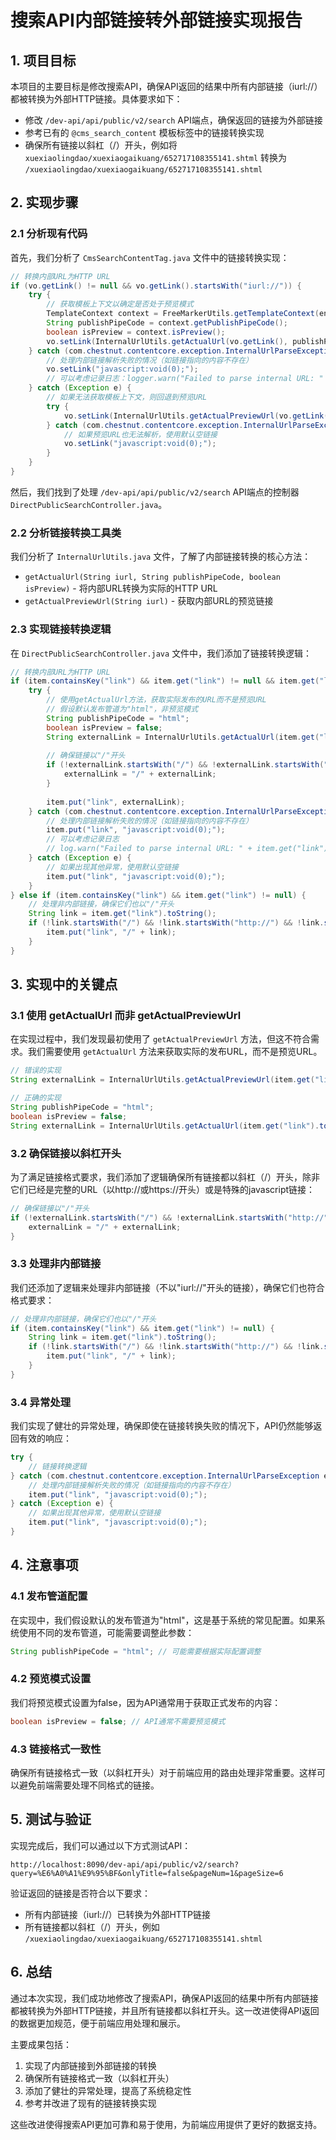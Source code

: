 # 搜索API内部链接转外部链接实现报告

## 1. 项目目标

本项目的主要目标是修改搜索API，确保API返回的结果中所有内部链接（iurl://）都被转换为外部HTTP链接。具体要求如下：

- 修改 `/dev-api/api/public/v2/search` API端点，确保返回的链接为外部链接
- 参考已有的 `@cms_search_content` 模板标签中的链接转换实现
- 确保所有链接以斜杠（/）开头，例如将 `xuexiaolingdao/xuexiaogaikuang/652717108355141.shtml` 转换为 `/xuexiaolingdao/xuexiaogaikuang/652717108355141.shtml`

## 2. 实现步骤

### 2.1 分析现有代码

首先，我们分析了 `CmsSearchContentTag.java` 文件中的链接转换实现：

```java
// 转换内部URL为HTTP URL
if (vo.getLink() != null && vo.getLink().startsWith("iurl://")) {
    try {
        // 获取模板上下文以确定是否处于预览模式
        TemplateContext context = FreeMarkerUtils.getTemplateContext(env);
        String publishPipeCode = context.getPublishPipeCode();
        boolean isPreview = context.isPreview();
        vo.setLink(InternalUrlUtils.getActualUrl(vo.getLink(), publishPipeCode, isPreview));
    } catch (com.chestnut.contentcore.exception.InternalUrlParseException e) {
        // 处理内部链接解析失败的情况（如链接指向的内容不存在）
        vo.setLink("javascript:void(0);");
        // 可以考虑记录日志：logger.warn("Failed to parse internal URL: " + vo.getLink(), e);
    } catch (Exception e) {
        // 如果无法获取模板上下文，则回退到预览URL
        try {
            vo.setLink(InternalUrlUtils.getActualPreviewUrl(vo.getLink()));
        } catch (com.chestnut.contentcore.exception.InternalUrlParseException ex) {
            // 如果预览URL也无法解析，使用默认空链接
            vo.setLink("javascript:void(0);");
        }
    }
}
```

然后，我们找到了处理 `/dev-api/api/public/v2/search` API端点的控制器 `DirectPublicSearchController.java`。

### 2.2 分析链接转换工具类

我们分析了 `InternalUrlUtils.java` 文件，了解了内部链接转换的核心方法：

- `getActualUrl(String iurl, String publishPipeCode, boolean isPreview)` - 将内部URL转换为实际的HTTP URL
- `getActualPreviewUrl(String iurl)` - 获取内部URL的预览链接

### 2.3 实现链接转换逻辑

在 `DirectPublicSearchController.java` 文件中，我们添加了链接转换逻辑：

```java
// 转换内部URL为HTTP URL
if (item.containsKey("link") && item.get("link") != null && item.get("link").toString().startsWith("iurl://")) {
    try {
        // 使用getActualUrl方法，获取实际发布的URL而不是预览URL
        // 假设默认发布管道为"html"，非预览模式
        String publishPipeCode = "html";
        boolean isPreview = false;
        String externalLink = InternalUrlUtils.getActualUrl(item.get("link").toString(), publishPipeCode, isPreview);
        
        // 确保链接以"/"开头
        if (!externalLink.startsWith("/") && !externalLink.startsWith("http://") && !externalLink.startsWith("https://") && !externalLink.equals("javascript:void(0);")) {
            externalLink = "/" + externalLink;
        }
        
        item.put("link", externalLink);
    } catch (com.chestnut.contentcore.exception.InternalUrlParseException e) {
        // 处理内部链接解析失败的情况（如链接指向的内容不存在）
        item.put("link", "javascript:void(0);");
        // 可以考虑记录日志
        // log.warn("Failed to parse internal URL: " + item.get("link"), e);
    } catch (Exception e) {
        // 如果出现其他异常，使用默认空链接
        item.put("link", "javascript:void(0);");
    }
} else if (item.containsKey("link") && item.get("link") != null) {
    // 处理非内部链接，确保它们也以"/"开头
    String link = item.get("link").toString();
    if (!link.startsWith("/") && !link.startsWith("http://") && !link.startsWith("https://") && !link.equals("javascript:void(0);")) {
        item.put("link", "/" + link);
    }
}
```

## 3. 实现中的关键点

### 3.1 使用 getActualUrl 而非 getActualPreviewUrl

在实现过程中，我们发现最初使用了 `getActualPreviewUrl` 方法，但这不符合需求。我们需要使用 `getActualUrl` 方法来获取实际的发布URL，而不是预览URL。

```java
// 错误的实现
String externalLink = InternalUrlUtils.getActualPreviewUrl(item.get("link").toString());

// 正确的实现
String publishPipeCode = "html";
boolean isPreview = false;
String externalLink = InternalUrlUtils.getActualUrl(item.get("link").toString(), publishPipeCode, isPreview);
```

### 3.2 确保链接以斜杠开头

为了满足链接格式要求，我们添加了逻辑确保所有链接都以斜杠（/）开头，除非它们已经是完整的URL（以http://或https://开头）或是特殊的javascript链接：

```java
// 确保链接以"/"开头
if (!externalLink.startsWith("/") && !externalLink.startsWith("http://") && !externalLink.startsWith("https://") && !externalLink.equals("javascript:void(0);")) {
    externalLink = "/" + externalLink;
}
```

### 3.3 处理非内部链接

我们还添加了逻辑来处理非内部链接（不以"iurl://"开头的链接），确保它们也符合格式要求：

```java
// 处理非内部链接，确保它们也以"/"开头
if (item.containsKey("link") && item.get("link") != null) {
    String link = item.get("link").toString();
    if (!link.startsWith("/") && !link.startsWith("http://") && !link.startsWith("https://") && !link.equals("javascript:void(0);")) {
        item.put("link", "/" + link);
    }
}
```

### 3.4 异常处理

我们实现了健壮的异常处理，确保即使在链接转换失败的情况下，API仍然能够返回有效的响应：

```java
try {
    // 链接转换逻辑
} catch (com.chestnut.contentcore.exception.InternalUrlParseException e) {
    // 处理内部链接解析失败的情况（如链接指向的内容不存在）
    item.put("link", "javascript:void(0);");
} catch (Exception e) {
    // 如果出现其他异常，使用默认空链接
    item.put("link", "javascript:void(0);");
}
```

## 4. 注意事项

### 4.1 发布管道配置

在实现中，我们假设默认的发布管道为"html"，这是基于系统的常见配置。如果系统使用不同的发布管道，可能需要调整此参数：

```java
String publishPipeCode = "html"; // 可能需要根据实际配置调整
```

### 4.2 预览模式设置

我们将预览模式设置为false，因为API通常用于获取正式发布的内容：

```java
boolean isPreview = false; // API通常不需要预览模式
```

### 4.3 链接格式一致性

确保所有链接格式一致（以斜杠开头）对于前端应用的路由处理非常重要。这样可以避免前端需要处理不同格式的链接。

## 5. 测试与验证

实现完成后，我们可以通过以下方式测试API：

```
http://localhost:8090/dev-api/api/public/v2/search?query=%E6%A0%A1%E9%95%BF&onlyTitle=false&pageNum=1&pageSize=6
```

验证返回的链接是否符合以下要求：
- 所有内部链接（iurl://）已转换为外部HTTP链接
- 所有链接都以斜杠（/）开头，例如 `/xuexiaolingdao/xuexiaogaikuang/652717108355141.shtml`

## 6. 总结

通过本次实现，我们成功地修改了搜索API，确保API返回的结果中所有内部链接都被转换为外部HTTP链接，并且所有链接都以斜杠开头。这一改进使得API返回的数据更加规范，便于前端应用处理和展示。

主要成果包括：

1. 实现了内部链接到外部链接的转换
2. 确保所有链接格式一致（以斜杠开头）
3. 添加了健壮的异常处理，提高了系统稳定性
4. 参考并改进了现有的链接转换实现

这些改进使得搜索API更加可靠和易于使用，为前端应用提供了更好的数据支持。

